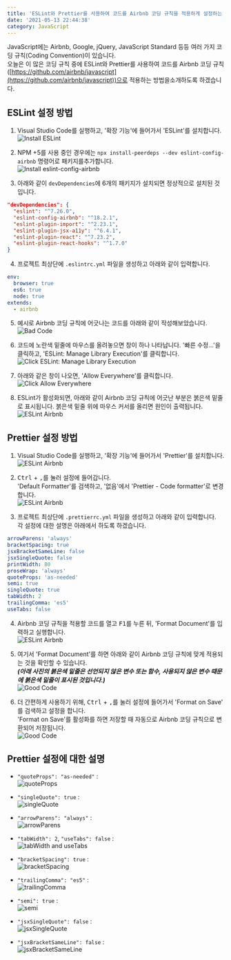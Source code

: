 ```yaml
---
title: 'ESLint와 Prettier를 사용하여 코드를 Airbnb 코딩 규칙을 적용하게 설정하는 방법'
date: '2021-05-13 22:44:38'
category: JavaScript
---
```


JavaScript에는 Airbnb, Google, jQuery, JavaScript Standard 등등 여러 가지 코딩 규칙(Coding Convention)이 있습니다.  
오늘은 이 많은 코딩 규칙 중에 ESLint와 Prettier를 사용하여 코드를 Airbnb 코딩 규칙 ([https://github.com/airbnb/javascript](https://github.com/airbnb/javascript))으로 적용하는 방법을소개하도록 하겠습니다.

## ESLint 설정 방법

1. Visual Studio Code를 실행하고, '확장 기능'에 들어가서 'ESLint'를 설치합니다.  
   ![Install ESLint](/assets/image/2021-05-13-ESLint-Prettier-Airbnb-Javascript-Style-Setting/2021-05-13-ESLint-Prettier-Airbnb-Javascript-Style-Setting_1.png)

2. NPM +5를 사용 중인 경우에는 `npx install-peerdeps --dev eslint-config-airbnb` 명령어로 패키지를추가합니다.  
   ![Install eslint-config-airbnb](/assets/image/2021-05-13-ESLint-Prettier-Airbnb-Javascript-Style-Setting/2021-05-13-ESLint-Prettier-Airbnb-Javascript-Style-Setting_2.png)

3. 아래와 같이 `devDependencies`에 6개의 패키지가 설치되면 정상적으로 설치된 것 입니다.

```json
"devDependencies": {
  "eslint": "^7.26.0",
  "eslint-config-airbnb": "^18.2.1",
  "eslint-plugin-import": "^2.23.1",
  "eslint-plugin-jsx-a11y": "^6.4.1",
  "eslint-plugin-react": "^7.23.2",
  "eslint-plugin-react-hooks": "^1.7.0"
}
```

4. 프로젝트 최상단에 `.eslintrc.yml` 파일을 생성하고 아래와 같이 입력합니다.

```yml
env:
  browser: true
  es6: true
  node: true
extends:
  - airbnb
```

5. 예시로 Airbnb 코딩 규칙에 어긋나는 코드를 아래와 같이 작성해보았습니다.  
   ![Bad Code](/assets/image/2021-05-13-ESLint-Prettier-Airbnb-Javascript-Style-Setting/2021-05-13-ESLint-Prettier-Airbnb-Javascript-Style-Setting_3.png)

6. 코드에 노란색 밑줄에 마우스를 올려놓으면 창이 하나 나타납니다. '빠른 수정...'을 클릭하고, 'ESLint: Manage Library Execution'를 클릭합니다.  
   ![Click ESLint: Manage Library Execution](/assets/image/2021-05-13-ESLint-Prettier-Airbnb-Javascript-Style-Setting/2021-05-13-ESLint-Prettier-Airbnb-Javascript-Style-Setting_4.png)

7. 아래와 같은 창이 나오면, 'Allow Everywhere'를 클릭합니다.  
   ![Click Allow Everywhere](/assets/image/2021-05-13-ESLint-Prettier-Airbnb-Javascript-Style-Setting/2021-05-13-ESLint-Prettier-Airbnb-Javascript-Style-Setting_5.png)

8. ESLint가 활성화되면, 아래와 같이 Airbnb 코딩 규칙에 어긋난 부분은 붉은색 밑줄로 표시됩니다. 붉은색 밑줄 위에 마우스 커서를 올리면 원인이 출력됩니다.  
   ![ESLint Airbnb](/assets/image/2021-05-13-ESLint-Prettier-Airbnb-Javascript-Style-Setting/2021-05-13-ESLint-Prettier-Airbnb-Javascript-Style-Setting_6.png)

## Prettier 설정 방법

1. Visual Studio Code를 실행하고, '확장 기능'에 들어가서 'Prettier'를 설치합니다.  
   ![ESLint Airbnb](/assets/image/2021-05-13-ESLint-Prettier-Airbnb-Javascript-Style-Setting/2021-05-13-ESLint-Prettier-Airbnb-Javascript-Style-Setting_7.png)

2. <kbd>Ctrl</kbd> + <kbd>,</kbd>를 눌러 설정에 들어갑니다.  
   'Default Formatter'를 검색하고, '없음'에서 'Prettier - Code formatter'로 변경합니다.  
   ![ESLint Airbnb](/assets/image/2021-05-13-ESLint-Prettier-Airbnb-Javascript-Style-Setting/2021-05-13-ESLint-Prettier-Airbnb-Javascript-Style-Setting_8.png)

3. 프로젝트 최상단에 `.prettierrc.yml` 파일을 생성하고 아래와 같이 입력합니다.  
   각 설정에 대한 설명은 아래에서 하도록 하겠습니다.

```yml
arrowParens: 'always'
bracketSpacing: true
jsxBracketSameLine: false
jsxSingleQuote: false
printWidth: 80
proseWrap: 'always'
quoteProps: 'as-needed'
semi: true
singleQuote: true
tabWidth: 2
trailingComma: 'es5'
useTabs: false
```

4. Airbnb 코딩 규칙을 적용할 코드를 열고 <kbd>F1</kbd>를 누른 뒤, 'Format Document'를 입력하고 실행합니다.  
   ![ESLint Airbnb](/assets/image/2021-05-13-ESLint-Prettier-Airbnb-Javascript-Style-Setting/2021-05-13-ESLint-Prettier-Airbnb-Javascript-Style-Setting_9.png)

5. 여기서 'Format Document'를 하면 아래와 같이 Airbnb 코딩 규칙에 맞게 적용되는 것을 확인할 수 있습니다.  
   **_(아래 사진의 붉은색 밑줄은 선언되지 않은 변수 또는 함수, 사용되지 않은 변수 때문에 붉은색 밑줄이 표시된 것입니다.)_**  
   ![Good Code](/assets/image/2021-05-13-ESLint-Prettier-Airbnb-Javascript-Style-Setting/2021-05-13-ESLint-Prettier-Airbnb-Javascript-Style-Setting_10.png)

6. 더 간편하게 사용하기 위해, <kbd>Ctrl</kbd> + <kbd>,</kbd>를 눌러 설정에 들어가서 'Format on Save' 를 검색하고 설정을 합니다.  
   'Format on Save'를 활성화를 하면 저장할 때 자동으로 Airbnb 코딩 규칙으로 변환되어 저장됩니다.  
   ![Good Code](/assets/image/2021-05-13-ESLint-Prettier-Airbnb-Javascript-Style-Setting/2021-05-13-ESLint-Prettier-Airbnb-Javascript-Style-Setting_11.png)

## Prettier 설정에 대한 설명

- `"quoteProps": "as-needed"` :  
  ![quoteProps](/assets/image/2021-05-13-ESLint-Prettier-Airbnb-Javascript-Style-Setting/2021-05-13-ESLint-Prettier-Airbnb-Javascript-Style-Setting_12.png)

- `"singleQuote": true` :  
  ![singleQuote](/assets/image/2021-05-13-ESLint-Prettier-Airbnb-Javascript-Style-Setting/2021-05-13-ESLint-Prettier-Airbnb-Javascript-Style-Setting_13.png)

- `"arrowParens": "always"` :  
  ![arrowParens](/assets/image/2021-05-13-ESLint-Prettier-Airbnb-Javascript-Style-Setting/2021-05-13-ESLint-Prettier-Airbnb-Javascript-Style-Setting_14.png)

- `"tabWidth": 2`, `"useTabs": false` :  
  ![tabWidth and useTabs](/assets/image/2021-05-13-ESLint-Prettier-Airbnb-Javascript-Style-Setting/2021-05-13-ESLint-Prettier-Airbnb-Javascript-Style-Setting_15.png)

- `"bracketSpacing": true` :  
  ![bracketSpacing](/assets/image/2021-05-13-ESLint-Prettier-Airbnb-Javascript-Style-Setting/2021-05-13-ESLint-Prettier-Airbnb-Javascript-Style-Setting_16.png)

- `"trailingComma": "es5"` :  
  ![trailingComma](/assets/image/2021-05-13-ESLint-Prettier-Airbnb-Javascript-Style-Setting/2021-05-13-ESLint-Prettier-Airbnb-Javascript-Style-Setting_17.png)

- `"semi": true` :  
  ![semi](/assets/image/2021-05-13-ESLint-Prettier-Airbnb-Javascript-Style-Setting/2021-05-13-ESLint-Prettier-Airbnb-Javascript-Style-Setting_18.png)

- `"jsxSingleQuote": false` :  
  ![jsxSingleQuote](/assets/image/2021-05-13-ESLint-Prettier-Airbnb-Javascript-Style-Setting/2021-05-13-ESLint-Prettier-Airbnb-Javascript-Style-Setting_19.png)

- `"jsxBracketSameLine": false` :  
  ![jsxBracketSameLine](/assets/image/2021-05-13-ESLint-Prettier-Airbnb-Javascript-Style-Setting/2021-05-13-ESLint-Prettier-Airbnb-Javascript-Style-Setting_20.png)
